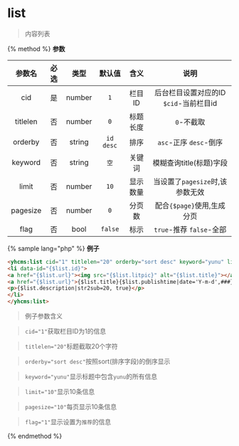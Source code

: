 # list

> 内容列表

{% method %}
**参数**

|参数名|必选|类型|默认值|含义|说明|
|:---:|:--:|:--:|:--:|:--:|:--:|
|cid|是|number|`1`|栏目ID|后台栏目设置对应的ID `$cid`-当前栏目id|
|titlelen|否|number|`0`|标题长度|`0`-不截取|
|orderby|否|string|`id desc`|排序|`asc`-正序 `desc`-倒序|
|keyword|否|string|`空`|关键词|模糊查询title(标题)字段|
|limit|否|number|`10`|显示数量|当设置了`pagesize`时,该参数无效|
|pagesize|否|number|`0`|分页数|配合`{$page}`使用,生成分页|
|flag|否|bool|`false`|标示|`true`-推荐 `false`-全部|

{% sample lang="php" %}
**例子**

```html
<yhcms:list cid="1" titlelen="20" orderby="sort desc" keyword="yunu" limit="10" pagesize="10" flag="1">
<li data-id="{$list.id}">
<a href="{$list.url}"><img src="{$list.litpic}" alt="{$list.title}"></a>
<a href="{$list.url}">{$list.title}{$list.publishtime|date='Y-m-d',###}</a>
<p>{$list.description|str2sub=20, true}</p>
</li>
</yhcms:list>
```

>例子参数含义

>`cid="1"`获取栏目ID为1的信息

>`titlelen="20"`标题截取20个字符

>`orderby="sort desc"`按照sort(排序字段)的倒序显示

>`keyword="yunu"`显示标题中包含`yunu`的所有信息

>`limit="10"`显示10条信息

>`pagesize="10"`每页显示10条信息

>`flag="1"`显示设置为`推荐`的信息

{% endmethod %}